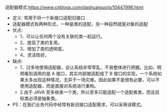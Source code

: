 适配器模式:https://www.cnblogs.com/dashuaiguo/p/10447996.html 
* 定义: 常用于将一个新接口适配旧接口  
* 适配器模式有两种形式，一种是类的适配，另一种自然就是对象的适配  
* 优点:
  * 1、可以让任何两个没有关联的类一起运行。
  * 2、提高了类的复用。
  * 3、增加了类的透明度。
  * 4、灵活性好。
* 缺点:
  * 1、过多地使用适配器，会让系统非常零乱，不易整体进行把握。比如，明明看到调用的是 A 接口，其实内部被适配成了 B 接口的实现，一个系统如果太多出现这种情况，无异于一场灾难。因此如果不是很有必要，可以不使用适配器，而是直接对系统进行重构。 
  * 2.由于 JAVA 至多继承一个类，所以至多只能适配一个适配者类，而且目标类必须是抽象类。
* PS：在我们业务代码中经常有新旧接口适配需求，可以采用该模式。